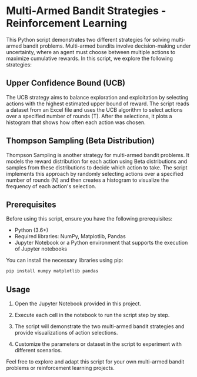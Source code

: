 # Multi-Armed Bandit Strategies - Reinforcement Learning

This Python script demonstrates two different strategies for solving multi-armed bandit problems. Multi-armed bandits involve decision-making under uncertainty, where an agent must choose between multiple actions to maximize cumulative rewards. In this script, we explore the following strategies:

## Upper Confidence Bound (UCB)

The UCB strategy aims to balance exploration and exploitation by selecting actions with the highest estimated upper bound of reward. The script reads a dataset from an Excel file and uses the UCB algorithm to select actions over a specified number of rounds (T). After the selections, it plots a histogram that shows how often each action was chosen.

## Thompson Sampling (Beta Distribution)

Thompson Sampling is another strategy for multi-armed bandit problems. It models the reward distribution for each action using Beta distributions and samples from these distributions to decide which action to take. The script implements this approach by randomly selecting actions over a specified number of rounds (N) and then creates a histogram to visualize the frequency of each action's selection.

## Prerequisites

Before using this script, ensure you have the following prerequisites:

- Python (3.6+)
- Required libraries: NumPy, Matplotlib, Pandas
- Jupyter Notebook or a Python environment that supports the execution of Jupyter notebooks

You can install the necessary libraries using pip:

```bash
pip install numpy matplotlib pandas
```

## Usage

1. Open the Jupyter Notebook provided in this project.

2. Execute each cell in the notebook to run the script step by step.

3. The script will demonstrate the two multi-armed bandit strategies and provide visualizations of action selections.

4. Customize the parameters or dataset in the script to experiment with different scenarios.

Feel free to explore and adapt this script for your own multi-armed bandit problems or reinforcement learning projects.
